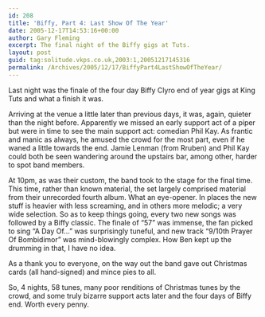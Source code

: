 ```yaml
---
id: 208
title: 'Biffy, Part 4: Last Show Of The Year'
date: 2005-12-17T14:53:16+00:00
author: Gary Fleming
excerpt: The final night of the Biffy gigs at Tuts.
layout: post
guid: tag:solitude.vkps.co.uk,2003:1,20051217145316
permalink: /Archives/2005/12/17/BiffyPart4LastShowOfTheYear/
---
```

Last night was the finale of the four day Biffy Clyro end of year gigs at King Tuts and what a finish it was.

Arriving at the venue a little later than previous days, it was, again, quieter than the night before. Apparently we missed an early support act of a piper but were in time to see the main support act: comedian Phil Kay. As frantic and manic as always, he amused the crowd for the most part, even if he waned a little towards the end. Jamie Lenman (from Rruben) and Phil Kay could both be seen wandering around the upstairs bar, among other, harder to spot band members.

At 10pm, as was their custom, the band took to the stage for the final time. This time, rather than known material, the set largely comprised material from their unrecorded fourth album. What an eye-opener. In places the new stuff is heavier with less screaming, and in others more melodic; a very wide selection. So as to keep things going, every two new songs was followed by a Biffy classic. The finale of &#8220;57&#8221; was immense, the fan picked to sing &#8220;A Day Of&#8230;&#8221; was surprisingly tuneful, and new track &#8220;9/10th Prayer Of Bombidimor&#8221; was mind-blowingly complex. How Ben kept up the drumming in that, I have no idea.

As a thank you to everyone, on the way out the band gave out Christmas cards (all hand-signed) and mince pies to all.

So, 4 nights, 58 tunes, many poor renditions of Christmas tunes by the crowd, and some truly bizarre support acts later and the four days of Biffy end. Worth every penny.